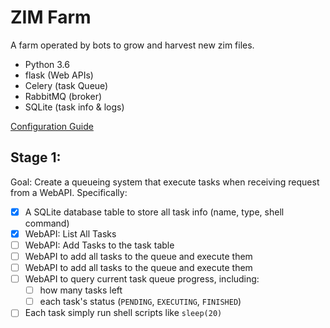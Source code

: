 # ZIM Farm
A farm operated by bots to grow and harvest new zim files.

- Python 3.6
- flask (Web APIs)
- Celery (task Queue)
- RabbitMQ (broker)
- SQLite (task info & logs)

[Configuration Guide](https://github.com/kiwix/zimfarm/wiki/Configuration-Guide)

## Stage 1:

Goal: Create a queueing system that execute tasks when receiving request from a WebAPI. Specifically:

- [x] A SQLite database table to store all task info (name, type, shell command)
- [x] WebAPI: List All Tasks
- [ ] WebAPI: Add Tasks to the task table
- [ ] WebAPI to add all tasks to the queue and execute them
- [ ] WebAPI to add all tasks to the queue and execute them
- [ ] WebAPI to query current task queue progress, including:
  - [ ] how many tasks left
  - [ ] each task's status (`PENDING`, `EXECUTING`, `FINISHED`)
- [ ] Each task simply run shell scripts like `sleep(20)`